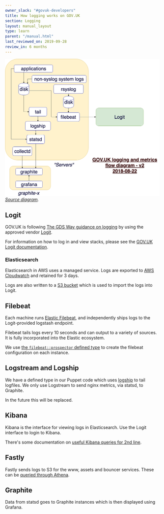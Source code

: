 ```yaml
---
owner_slack: "#govuk-developers"
title: How logging works on GOV.UK
section: Logging
layout: manual_layout
type: learn
parent: "/manual.html"
last_reviewed_on: 2019-09-28
review_in: 6 months
---
```


![](/manual/images/logging.png)
<em>[Source diagram][src].</em>

[src]: https://drive.google.com/file/d/0B7zRJZy-BNyUMVBENnVNYW9TTEk/view?usp=sharing

## Logit

GOV.UK is following [The GDS Way guidance on logging][gds-way-logging] by using
the approved vendor [Logit][logit].

For information on how to log in and view stacks, please see the
[GOV.UK Logit documentation][logit-docs].

### Elasticsearch

Elasticsearch in AWS uses a managed service.  Logs are exported to
[AWS Cloudwatch][aws-cloudwatch-es] and retained for 3 days.

Logs are also written to a [S3 bucket][s3-es] which is used to import the logs
into Logit.

[aws-cloudwatch-es]: https://eu-west-1.console.aws.amazon.com/cloudwatch/home?region=eu-west-1#logs:prefix=/aws/aes/domains/blue-elasticsearch6-domain
[s3-es]: https://s3.console.aws.amazon.com/s3/buckets/govuk-integration-aws-logging/elasticsearch6/?region=eu-west-1&tab=overview
[gds-way-logging]: https://gds-way.cloudapps.digital/standards/logging.html#content
[logit]: https://logit.io
[logit-docs]: /manual/logit.html
[govuk-secrets]: https://github.com/alphagov/govuk-secrets

## Filebeat

Each machine runs [Elastic Filebeat][filebeat], and independently ships logs to
the Logit-provided logstash endpoint.

Filebeat tails logs every 10 seconds and can output to a variety of sources. It
is fully incorporated into the Elastic ecosystem.

We use [the `filebeat::prospector` defined type][filebeat_prospector] to create
the filebeat configuration on each instance.

[filebeat]: https://www.elastic.co/products/beats/filebeat
[filebeat_prospector]: https://github.com/alphagov/govuk-puppet/blob/4cca939ec49a9b4c106b14b7cf896db31a003636/modules/filebeat/manifests/prospector.pp

## Logstream and Logship

We have a defined type in our Puppet code which uses [logship][logship] to tail
logfiles. We only use Logstream to send nginx metrics, via statsd, to Graphite.

In the future this will be replaced.

[logship]: https://github.com/alphagov/tagalog/blob/master/tagalog/command/logship.py

## Kibana

Kibana is the interface for viewing logs in Elasticsearch. Use the Logit
interface to login to Kibana.

There's some documentation on [useful Kibana queries for 2nd line][kibana-docs].

[kibana-docs]: /manual/kibana.html

## Fastly

Fastly sends logs to S3 for the www, assets and bouncer
services. These can be [queried through Athena](/manual/query-cdn-logs.html).

## Graphite

Data from statsd goes to Graphite instances which is then displayed using
Grafana.
